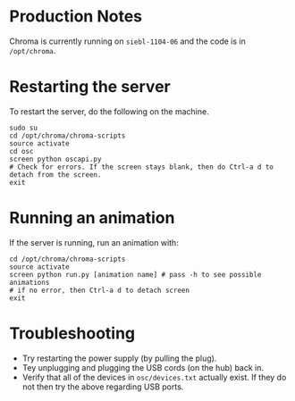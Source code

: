 Production Notes
================

Chroma is currently running on `siebl-1104-06` and the code is in `/opt/chroma`.

Restarting the server
=====================
To restart the server, do the following on the machine.

```
sudo su
cd /opt/chroma/chroma-scripts
source activate
cd osc
screen python oscapi.py
# Check for errors. If the screen stays blank, then do Ctrl-a d to detach from the screen.
exit
```

Running an animation
====================
If the server is running, run an animation with:
```
cd /opt/chroma/chroma-scripts
source activate
screen python run.py [animation name] # pass -h to see possible animations
# if no error, then Ctrl-a d to detach screen
exit
```

Troubleshooting
===============

  * Try restarting the power supply (by pulling the plug).
  * Tey unplugging and plugging the USB cords (on the hub) back in.
  * Verify that all of the devices in `osc/devices.txt` actually exist. If they do not then try the above regarding USB ports.